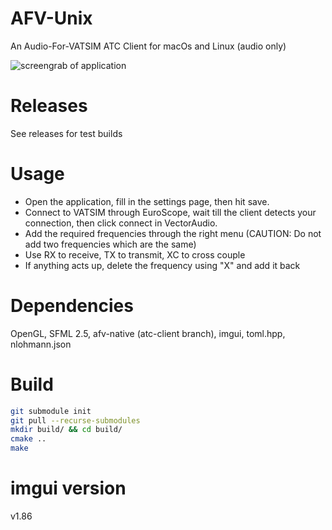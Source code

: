 # AFV-Unix
 An Audio-For-VATSIM ATC Client for macOs and Linux (audio only)

 ![screengrab of application](https://i.imgur.com/IumERC2.png)

# Releases

See releases for test builds

# Usage

 - Open the application, fill in the settings page, then hit save.
 - Connect to VATSIM through EuroScope, wait till the client detects your connection, then click connect in VectorAudio.
 - Add the required frequencies through the right menu (CAUTION: Do not add two frequencies which are the same)
 - Use RX to receive, TX to transmit, XC to cross couple
 - If anything acts up, delete the frequency using "X" and add it back

# Dependencies

OpenGL, SFML 2.5, afv-native (atc-client branch), imgui, toml.hpp, nlohmann.json

# Build

```sh
git submodule init
git pull --recurse-submodules
mkdir build/ && cd build/
cmake ..
make
```

# imgui version

v1.86
